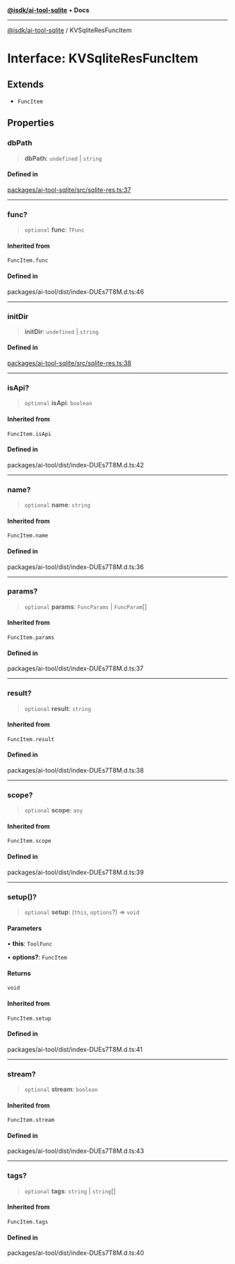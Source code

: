 [**@isdk/ai-tool-sqlite**](../README.md) • **Docs**

***

[@isdk/ai-tool-sqlite](../globals.md) / KVSqliteResFuncItem

# Interface: KVSqliteResFuncItem

## Extends

- `FuncItem`

## Properties

### dbPath

> **dbPath**: `undefined` \| `string`

#### Defined in

[packages/ai-tool-sqlite/src/sqlite-res.ts:37](https://github.com/isdk/ai-tool-sqlite.js/blob/e3c1ff8a73c1e23a76a3ce2a388503307056f314/src/sqlite-res.ts#L37)

***

### func?

> `optional` **func**: `TFunc`

#### Inherited from

`FuncItem.func`

#### Defined in

packages/ai-tool/dist/index-DUEs7T8M.d.ts:46

***

### initDir

> **initDir**: `undefined` \| `string`

#### Defined in

[packages/ai-tool-sqlite/src/sqlite-res.ts:38](https://github.com/isdk/ai-tool-sqlite.js/blob/e3c1ff8a73c1e23a76a3ce2a388503307056f314/src/sqlite-res.ts#L38)

***

### isApi?

> `optional` **isApi**: `boolean`

#### Inherited from

`FuncItem.isApi`

#### Defined in

packages/ai-tool/dist/index-DUEs7T8M.d.ts:42

***

### name?

> `optional` **name**: `string`

#### Inherited from

`FuncItem.name`

#### Defined in

packages/ai-tool/dist/index-DUEs7T8M.d.ts:36

***

### params?

> `optional` **params**: `FuncParams` \| `FuncParam`[]

#### Inherited from

`FuncItem.params`

#### Defined in

packages/ai-tool/dist/index-DUEs7T8M.d.ts:37

***

### result?

> `optional` **result**: `string`

#### Inherited from

`FuncItem.result`

#### Defined in

packages/ai-tool/dist/index-DUEs7T8M.d.ts:38

***

### scope?

> `optional` **scope**: `any`

#### Inherited from

`FuncItem.scope`

#### Defined in

packages/ai-tool/dist/index-DUEs7T8M.d.ts:39

***

### setup()?

> `optional` **setup**: (`this`, `options`?) => `void`

#### Parameters

• **this**: `ToolFunc`

• **options?**: `FuncItem`

#### Returns

`void`

#### Inherited from

`FuncItem.setup`

#### Defined in

packages/ai-tool/dist/index-DUEs7T8M.d.ts:41

***

### stream?

> `optional` **stream**: `boolean`

#### Inherited from

`FuncItem.stream`

#### Defined in

packages/ai-tool/dist/index-DUEs7T8M.d.ts:43

***

### tags?

> `optional` **tags**: `string` \| `string`[]

#### Inherited from

`FuncItem.tags`

#### Defined in

packages/ai-tool/dist/index-DUEs7T8M.d.ts:40
